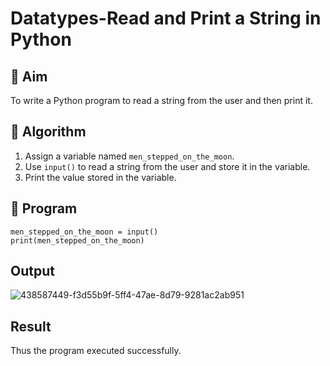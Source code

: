 # Datatypes-Read and Print a String in Python

## 🎯 Aim
To write a Python program to read a string from the user and then print it.

## 🧠 Algorithm
1. Assign a variable named `men_stepped_on_the_moon`.
2. Use `input()` to read a string from the user and store it in the variable.
3. Print the value stored in the variable.

## 🧾 Program
```
men_stepped_on_the_moon = input()
print(men_stepped_on_the_moon)
```

## Output
![438587449-f3d55b9f-5ff4-47ae-8d79-9281ac2ab951](https://github.com/user-attachments/assets/cee7760f-5a0e-4d9a-8c54-90001967c58a)

## Result
Thus the program executed successfully.


